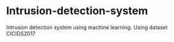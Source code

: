 # Intrusion-detection-system
Intrusion detection system using machine learning. Using dataset CICIDS2017
